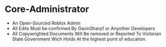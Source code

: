 # Core-Administrator
* An Open-Sourced Roblox Admin
* All Edits Must be confirmed By GavinSharp1 or Anyother Developers
* All Copywrighted Documents Will Be removed or Reported To Victorian State Government Wich Holds At the highest point of education.
